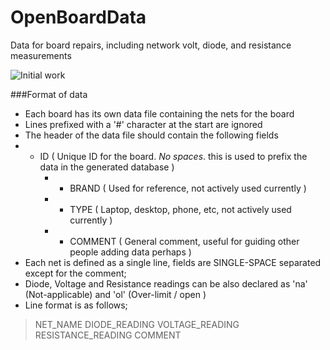 # OpenBoardData
Data for board repairs, including network volt, diode, and resistance measurements

![Initial work](https://github.com/inflex/OpenBoardData/blob/master/resources/ss1.png)

###Format of data
* Each board has its own data file containing the nets for the board
* Lines prefixed with a '#' character at the start are ignored
* The header of the data file should contain the following fields
* * ID ( Unique ID for the board. *No spaces*. this is used to prefix the data in the generated database )
	* * BRAND ( Used for reference, not actively used currently )
	* * TYPE ( Laptop, desktop, phone, etc, not actively used currently )
	* * COMMENT ( General comment, useful for guiding other people adding data perhaps )
* Each net is defined as a single line, fields are SINGLE-SPACE separated except for the comment;
* Diode, Voltage and Resistance readings can be also declared as 'na' (Not-applicable) and 'ol' (Over-limit / open )
* Line format is as follows;
> NET_NAME DIODE_READING VOLTAGE_READING RESISTANCE_READING COMMENT
